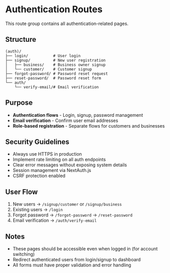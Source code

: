 # Authentication Routes

This route group contains all authentication-related pages.

## Structure

```
(auth)/
├── login/           # User login
├── signup/          # New user registration
│   ├── business/    # Business owner signup
│   └── customer/    # Customer signup
├── forgot-password/ # Password reset request
├── reset-password/  # Password reset form
└── auth/
    └── verify-email/# Email verification
```

## Purpose

- **Authentication flows** - Login, signup, password management
- **Email verification** - Confirm user email addresses
- **Role-based registration** - Separate flows for customers and businesses

## Security Guidelines

- Always use HTTPS in production
- Implement rate limiting on all auth endpoints
- Clear error messages without exposing system details
- Session management via NextAuth.js
- CSRF protection enabled

## User Flow

1. New users → `/signup/customer` or `/signup/business`
2. Existing users → `/login`
3. Forgot password → `/forgot-password` → `/reset-password`
4. Email verification → `/auth/verify-email`

## Notes

- These pages should be accessible even when logged in (for account switching)
- Redirect authenticated users from login/signup to dashboard
- All forms must have proper validation and error handling